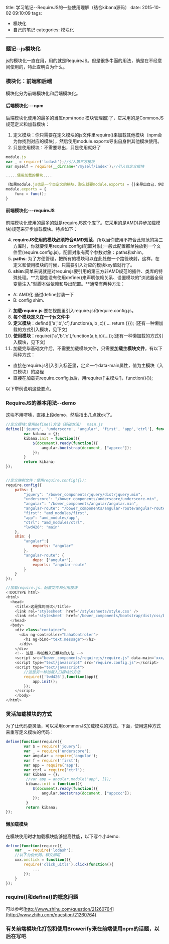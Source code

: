 title: 学习笔记--RequireJS的一些使用理解（结合kibana源码）
date: 2015-10-02 09:10:09
tags: 
- 模块化
- 自己的笔记
categories: 模块化

----------

### 题记--js模块化

js的模块化一直在用，用的就是RequireJS。但是很多牛逼的用法，确是在不经意间使用的，特此查明白为什么。

### 模块化：前端和后端

模块化分为前端模块化和后端模块化。

#### 后端模块化---npm
后端模块化使用的最多的当属npm(node 模块管理器)了，它采用的是CommonJS规范定义和加载模块：

1. 定义模块：你只需要在定义模块的js文件里require()来加载其他模块（npm会为你找到对应的模块），然后使用module.exports导出自身供其他模块使用。
2. 只是使用模块：不需要导出，只是使用就好了

<!-- more -->

```javascript
module.js
var _ = require('lodash');//引入第三方模块
var myself = require(__dirname+'/myself/index');//引入自定义模块

.....使用加载的模块....

（如果module.js也是一个自定义的模块，那么就要module.exports = {}来导出自己，供其他模块引入）
module.exports = {
	func = func();
}
```

#### 前端模块化---requireJS
前端模块化使用的最多的就是requireJS这个库了。它采用的是AMD(异步加载模块)规范来异步加载模块。特点如下：

4. **requireJS使用的模块必须符合AMD规范**，所以当你使用不符合此规范的第三方库时，你就要使用require.config(配置对象);一般此配置都单独放到一个文件里(require.config.js)。配置对象有两个参数对象：paths和shim。
5. **paths**: 为了方便管理，把所有的模块可以在此处做一个路径映射，这样，在定义和使用模块的时候，只需要引入对应的模块key值就行了。
6. **shim**:简单来说就是对requirejs要引用的第三方非AMD规范的插件、类库的特殊处理。**为那些没有使用define()来声明依赖关系、设置模块的"浏览器全局变量注入"型脚本做依赖和导出配置。**通常有两种方法：
  * A: AMD化.通过define封装一下
  * B: config shim. 
7. **加载require.js**:要在视图里引入require.js和require.config.js。
8. **每个模块定义在一个js文件中**
9. **定义模块**：defind(['a','b','c'],function(a, b ,c){ ... return {}}); (还有一种懒加载的方式引入模块，见下文)
10. **使用模块**：require(['a','b','c'],function(a,b,b){...});(还有一种懒加载的方式引入模块，见下文)
11. 加载完毕基础文件后，不需要加载模块文件，只需要**加载主模块文件**，有以下两种方式：
   * 直接在require.js引入引入标签里，定义一个data-main属性，值为主模块（入口模块）的路径
   * 直接在加载完require.config.js后，用require(['主模块']，function(){});
 
以下举例说明这些要点。

### RequireJS的基本用法--demo

这块不用啰嗦，直接上段demo，然后指出几点就ok了。

```javascript
//定义模块:使用define()方法（基础方法）  main.js
define(['jquery', 'underscore', 'angular', 'first', 'app','ctrl'], function($, _ , angular, f, app, ctrl){
		var kibana = {};
		kibana.init = function(){
		 	$(document).ready(function(){
		 		angular.bootstrap(document, ["appccc"]);
		 	});
		}
		return kibana;
});
 
```

```javascript
//定义映射文件：使用require.config({});
require.config({
	paths: {
		"jquery": "/bower_components/jquery/dist/jquery.min",
		"underscore": "/bower_components/underscore/underscore-min",
		"angular": "/bower_components/angular/angular.min",
		"angular-route": "/bower_components/angular-route/angular-route.min",
		"first": "amd_modules/first",
		"app": "amd_modules/app",
		"ctrl": "amd_modules/ctrl",
		"lwd426": "main"
	},
	shim: {
		"angular":{
			exports: "angular"
		},
		"angular-route": {
			deps: ["angular"],
			exports: "angular-route"
		}
	}
});
```

```javascript
//加载require.js、配置文件和引用模块
<!DOCTYPE html>
<html>
  <head>
    <title>这是我的测试</title>
    <link rel='stylesheet' href='/stylesheets/style.css' />
    <link rel='stylesheet' href='/bower_components/bootstrap/dist/css/bootstrap.min.css' />
  </head> 
  <body>
    <div class="container">
      <div ng-controller="hahaControler">
        <h1 ng-bind="text.message"></h1>
      </div>
    </div>
    <!-- 这是一种加载入口模块的方法 -->
    <script src="bower_components/requirejs/require.js" data-main='xxx/main'></script>
    <script type="text/javascript" src="require.config.js"></script>
    <script type="text/javascript">
    	//这是另一种加载入口模块的方法
    	require(['lwd426'],function(app){
    		app.init();
    	});
    </script>
	</body>
</html>
```
### 灵活加载模块的方式

为了让代码更灵活，可以采用commonJS加载模块的方式。下面，使用这种方式来重写定义模块的代码：

```javascript
define(function(require){
		var $ = require('jquery');
		var _ = require('underscore');
		var angular = require('angular');
		var f = require('first');
		var app = require('app');
		var ctrl = require('ctrl');
		var kibana = {};
		 //var app = angular.module("app", []);
		 kibana.init = function(){
		 	$(document).ready(function(){
		 		angular.bootstrap(document, ["appccc"]);
		 	});
		 }
		 return kibana;
});
```
#### 懒加载模块
在模块使用时才加载模块能够提高性能，以下写个小demo:
```javascript
define(function(require){
	var _ = require('lodash');
	//以下为伪代码，释义即可
	xxx.onclick = function(){
		require('click_uitls').click(function(){
			...
		});
	}
});
```

### require()和define()的概念问题

可以参考[http://www.zhihu.com/question/21260764](http://www.zhihu.com/question/21260764)

### 有关前端模块化打包和使用Browerify来在前端使用npm的话题，以后在写吧